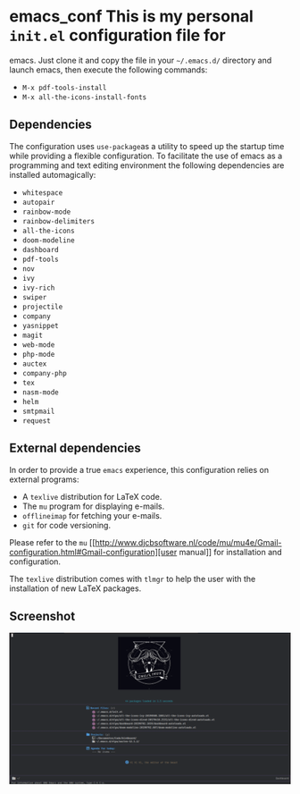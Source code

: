 # emacs_conf This is my personal `init.el` configuration file for
emacs. Just clone it and copy the file in your `~/.emacs.d/` directory
and launch emacs, then execute the following commands:

+ `M-x pdf-tools-install`
+ `M-x all-the-icons-install-fonts`

## Dependencies

The configuration uses `use-package`as a utility to speed up the
startup time while providing a flexible configuration. To facilitate
the use of emacs as a programming and text editing environment the
following dependencies are installed automagically:

+ `whitespace`
+ `autopair`
+ `rainbow-mode`
+ `rainbow-delimiters`
+ `all-the-icons`
+ `doom-modeline`
+ `dashboard`
+ `pdf-tools`
+ `nov`
+ `ivy`
+ `ivy-rich`
+ `swiper`
+ `projectile`
+ `company`
+ `yasnippet`
+ `magit`
+ `web-mode`
+ `php-mode`
+ `auctex`
+ `company-php`
+ `tex`
+ `nasm-mode`
+ `helm`
+ `smtpmail`
+ `request`

## External dependencies

In order to provide a true `emacs` experience, this configuration
relies on external programs:

+ A `texlive` distribution for LaTeX code.
+ The `mu` program for displaying e-mails.
+ `offlineimap` for fetching your e-mails.
+ `git` for code versioning.

Please refer to the `mu`
[[http://www.djcbsoftware.nl/code/mu/mu4e/Gmail-configuration.html#Gmail-configuration][user manual]] for installation and configuration.

The `texlive` distribution comes with `tlmgr` to help the user with
the installation of new LaTeX packages.

## Screenshot

![screenshot](https://raw.githubusercontent.com/camachojua/emacs_conf/master/screenshot.png)
